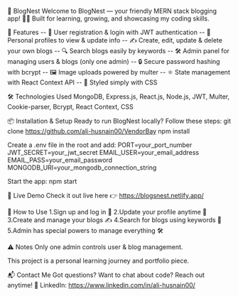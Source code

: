 🚀 BlogNest
Welcome to BlogNest — your friendly MERN stack blogging app! 📝✨
Built for learning, growing, and showcasing my coding skills.

🎯 Features
-- 🔐 User registration & login with JWT authentication
-- 👤 Personal profiles to view & update info
-- ✍️ Create, edit, update & delete your own blogs
-- 🔍 Search blogs easily by keywords
-- 🛠️ Admin panel for managing users & blogs (only one admin)
-- 🔒 Secure password hashing with bcrypt
-- 🖼️ Image uploads powered by multer
-- ⚛️ State management with React Context API
-- 🎨 Styled simply with CSS

🛠️ Technologies Used
MongoDB, Express.js, 
React.js, Node.js, 
JWT, Multer, Cookie-parser, 
Bcrypt, React Context, CSS

📦 Installation & Setup
Ready to run BlogNest locally? Follow these steps:
git clone https://github.com/ali-husnain00/VendorBay
npm install

Create a .env file in the root and add:
PORT=your_port_number
JWT_SECRET=your_jwt_secret
EMAIL_USER=your_email_address
EMAIL_PASS=your_email_password
MONGODB_URI=your_mongodb_connection_string

Start the app:
npm start

🚀 Live Demo
Check it out live here 👉 https://blogsnest.netlify.app/

📝 How to Use
1.Sign up and log in 🔐
2.Update your profile anytime 👤
3.Create and manage your blogs ✍️
4.Search for blogs using keywords 🔎
5.Admin has special powers to manage everything 🛠️

⚠️ Notes
Only one admin controls user & blog management.

This project is a personal learning journey and portfolio piece.

📬 Contact Me
Got questions? Want to chat about code? Reach out anytime! 💬
LinkedIn: https://www.linkedin.com/in/ali-husnain00/